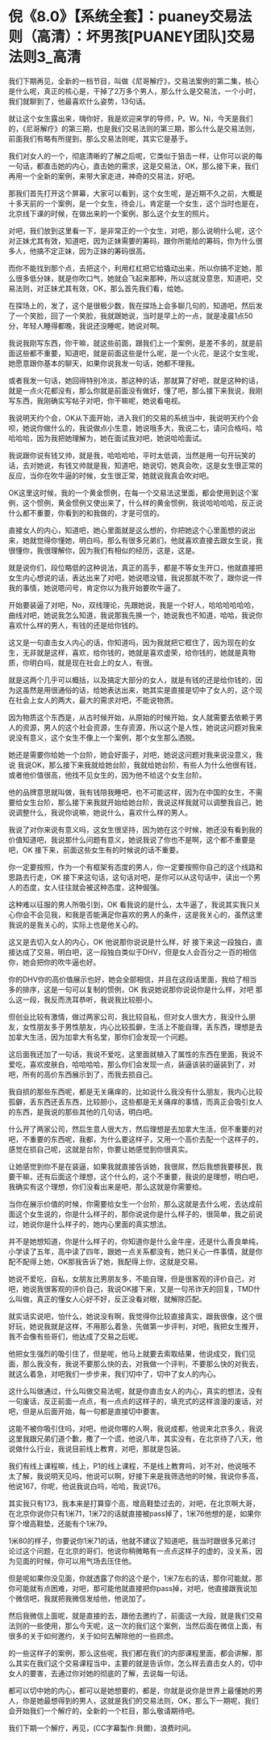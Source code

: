 # 倪《8.0》【系统全套】：puaney交易法则（高清）：坏男孩[PUANEY团队]交易法则3_高清

我们下期再见，全新的一档节目，叫做《尼哥解疗》，交易法案例的第二集，核心是什么呢，真正的核心是，干掉了2万多个男人，那么什么是交易法，一个小时，我们就聊到了，他最喜欢什么姿势，13句话。

就让这个女生露出来，嗨你好，我是欢迎来学的导师，P。W。Ni，今天是我们的，《尼哥解疗》的第三期，也是我们交易法则的第三期，那么什么是交易法则，前面我们有略有所提到，那么交易法则呢，其实它是基于。

我们对女人的一个，彻底清晰的了解之后呢，它类似于狙击一样，让你可以说的每一句话，都直击她的内心，直击她的需求，这是交易法，OK，那么接下来，我们再用一个全新的案例，来带大家走进，神奇的交易法，好吧。

那我们首先打开这个屏幕，大家可以看到，这个女生呢，是近期不久之前，大概是十多天前的一个案例，是一个女生，待会儿，肯定是一个女生，这个当时也是在，北京线下课的时候，在做出来的一个案例，那么这个女生的照片。

对吧，我们放到这里看一下，是非常正的一个女生，对吧，那么说明什么呢，这个对正妹尤其有效，知道吧，因为正妹需要的筹码，跟你所能给的筹码，你为什么很多人，他搞不定正妹，因为正妹的筹码很高。

而你不能找到那个点，去把这个，利用杠杠把它给撬动出来，所以你搞不定她，那么很多低分妹，就是你吹口气，她就会飞起来那种，所以这就没意思，知道吧，交易法则，对正妹尤其有效，OK，那么首先我们看，给她。

在探场上的，发了，这个是很极少数，我在探场上会多聊几句的，知道吧，然后发了一个笑脸，回了一个笑脸，我就跟她说，当时是早上的一点，就是凌晨1点50分，年轻人睡得都晚，我说还没睡呢，她说对啊。

我说我刚写东西，你干嘛，就这些前面，跟我们上一个案例，是差不多的，就是前面这些都不重要，知道吧，就是前面这些是什么呢，是一个火花，是这个女生呢，她愿意跟你基本的聊天，如果你说我发一句话，她都不理我。

或者我发一句话，她回得特别冷淡，那这种的话，那就算了好吧，就是这种的话，就是一点火花都没有，那么你就是前面没有做好，懂了吧，那么接下来我说，我刚写东西，我刚确实写帖子对吧，你干嘛呢，她说看电视。

我说明天约个会，OK从下面开始，进入我们的交易的系统当中，我说明天约个会呗，她说你做什么的，我说做点小生意，她说哦多大，我说二七，请问合格吗，哈哈哈哈，因为我把她理解为，她在面试我对吧，她说哈哈面试。

我说跟你说有钱又帅，就是我，哈哈哈哈，平时太低调，当然是用一句开玩笑的话，去对她说，有钱又帅就是我，知道吧，她说切，她真会吹，这是女生很正常的反应，当你在吹牛逼的时候，女生很正常，她就说我真会吹对吧。

OK这里这时候，我的一个黄金惯例，在每一个交易法这里面，都会使用到这个案例，这个惯例，黄金惯例又使出来了，什么样的黄金惯例，我说哈哈哈哈，反正说什么都不重要，你看到的和我做的，才是可信的。

直接女人的内心，知道吧，她心里面就是这么想的，你把她这个心里面想的说出来，她就觉得你懂她，明白吗，那么有很多兄弟们，他就喜欢直接去跟女生说，我很懂你，我很理解你，因为我们有相似的经历，这是，这是。

就是说你们，段位略低的这种说法，真正的高手，都是不等女生开口，他就直接把女生内心想说的话，表达出来了对吧，她说嗯没错，我说那就不吹了，跟你说一件我的事情，她说嗯问号，肯定你以为我开始要吹牛逼了。

开始要装逼了对吧，No，双线理论，先跟她说，我是一个好人，哈哈哈哈哈哈，曲线对吧，她说我怎么知道，我说那我先换一个，她说我也不知道，哈哈，我说你喜欢什么样的男人，有钱的还是给你钱的。

这又是一句直击女人内心的话，你知道吗，因为我就把它框住了，因为现在的女生，无非就是这样，喜欢，给你钱的，她就是喜欢虚荣，给你钱的，她就是真物质，你明白吗，就是现在社会上的女人，有很。

就是这两个几乎可以概括，以及搞定大部分的女人，就是有钱的还是给你钱的，因为这虽然是用很通俗的话，给她表达出来，她其实是直接是切中了女人的，这个现在社会上女人的两大，最大的需求对吧，不能说物质。

因为物质这个东西是，从古时候开始，从原始的时候开始，女人就需要去依赖于男人的资源，男人的这个社会资源，生存资源，所以这个是人性，她说这问题对我来说没有意义，这个女生不像上一个案例，那个女生那么洒脱。

她还是需要你给她一个台阶，她会好面子，对吧，她说这问题对我来说没意义，我说 我说OK，那么接下来我就给她台阶，我就给她台阶，有些人为什么他很有钱，或者他价值很高，他找不见女生的，因为他不给这个女生台阶。

他的品牌意思就叫做，我有钱陪我睡吧，也不可能这样，因为在中国的女生，不需要给女生台阶，那么接下来我就开始给她台阶，我说这样我就可以调整我自己，她说调整什么，我说你说嘛，她说什么，喜欢什么样的男人。

我说了对你来说有意义吗，这女生很坚持，因为她在这个时候，她还没有看到我的价值知道吧，我说那什么问题有意义，她说我说了你也不是啊，这个都不重要是吧，OK 接下来，前面这些女生有的时候说的话不重要。

你一定要按照，作为一个有框架有态度的男人，你一定要按照你自己的这个线路和思路去行走，OK 接下来这句话，这句话对吧，是你可以从这句话中，读出一个男人的态度，女人往往就会被这种态度，这种倔强。

这种难以征服的男人所吸引到，OK 看我说的是什么，太牛逼了，我说其实我只关心你会不会见我，和我是否能满足你喜欢的男人的条件，这是我关心的，虽然这里我说的是我关心的，实际上也是他关心的。

这又是去切入女人的内心，OK 他说那你说说是什么样，好 接下来这一段独白，直接达成了交易，明白吧，这一段独白类似于DHV，但是女人会百分之一百的相信你，她会把你的吹牛逼也好。

你的DHV你的高价值展示也好，她会全部相信，并且在这段话里面，我给了相当多的排序，这是一句可以复制的惯例，OK 我说她说那你说说你是什么样，对吧 那么这一段，我反而洗耳恭听，我说我比较胆小。

但创业比较有激情，做过两家公司，我比较自私，但对女人很大方，我没什么朋友，女性朋友多于男性朋友，内心比较孤僻，生活上不能自理，丢东西，理想是去加拿大生活，因为加拿大有名堂，那你们会发现一个问题。

这后面我还加了一句话，我说不爱吃，这里面就植入了属性的东西在里面，我说不爱吃，喜欢皮肤白，哈哈哈哈，那么你们会发现一点，装逼该装的逼装到了，对吧，所有的高价东西展示到了，而我去损自己。

我自损的那些东西呢，都是无关痛痒的，比如说什么我没有什么朋友，我内心比较孤僻，丢东西还丢东西，比较胆小，这些都是无关痛痒的事情，而真正会吸引女人的东西，是我说的那些其他的几句话，明白吧。

什么开了两家公司，然后生意人很大方，然后理想是去加拿大生活，但不重要的对吧，不重要的东西呢，我都，为什么要这样子，又用一个高价去配一个这样子的，感觉在损自己呢，这就是台阶，你要让她感觉到你很真实。

让她感觉到你不是在装逼，如果我就直接告诉她，我很屌，然后我想我要移民，我要干嘛，还有后面这个理想，这个什么的，这个不重要，我说的是理想，明白吧，我确实有这个理想，你们没看出来是吧，那么这就是你需要给。

当你在展示价值的时候，你需要给女生一个台阶，那么这就是去什么呢，去达成前面这个女生说的，你是什么样子的，那你说说你是什么样子的，很简单，我之前说过，她说你是什么样子的，她内心里面的真实想法。

并不是她想知道，你是什么样子的，你知道你是什么金牛座，还是什么善良单纯，小学读了五年，高中读了四年，跟她一点关系都没有，她只关心一件事情，就是你配不配得上她，OK那我告诉了她，我配得上你，这就是交易。

她说不爱吃，自私，女朋友比男朋友多，不能自理，但是很客观的评价自己，对吧，她说我很客观的评价自己，我说OK接下来，又是一句吊诈天的回复，TMD什么叫做，真正的懂女人心好不好，反正没看对眼，就解除匹配。

就实话实说吧，怕什么，她说没有啊，我觉得你比较直接真实，跟我很像，这个很好玩，她说我就是这样，不用那么着急，先做第一步评判，对吧，我把女生推开，我不会像有些哥们，他达成了交易之后呢。

他把女生强烈的吸引住了，但是呢，他马上就要去索取结果，他说成交，我们见面，那么我没有，我说不要那么快的去，对我做一个评判，不要那么快的对我去，就这么着急，对吧我们一步步来，我们切中了，切中了女人的内心。

这什么叫做通过，什么叫做交易法呢，就是你直击女人的内心，真实的想法，没有一句废话，反正前面一点点，有一点点的这样子的，填充式的这样浪漫的废话，对吧，但是从后面开始，每一句都是直接切中要害。

这能不被你吸引住吗，对吧，他说你哪的人啊，我说成都，他说来北京多久，我说这里我跟兄弟们道个歉，撒了一个谎，他说八年，其实没有，在北京待了八天，他说做什么行业，我说目前线上教育，对吧，那就是包装。

我们有线上课程嘛，线上，P1的线上课程，不是线上教育吗，对不对，他说哦不太了解，我说明天见吗，他说可以啊，好接下来是我筛选他的时候，我说你多高，他说167，你呢，他说我说白吗，哈哈，我说176。

其实我只有173，我本来是打算穿个高，增高鞋垫过去的，对吧，在北京啊大哥，在北京你说你只有1米71，1米72的话就直接被pass掉了，1米76他想的是，如果你穿个增高鞋垫，还能有个1米79。

1米80的样子，你要说你1米71的话，他就不建议了知道吧，我当时跟很多兄弟讨论过这个问题，在北京的哥们，他说你稍微略有一点点这样子的虚的，没关系，因为见面的时候，你可以用气场去压住他。

但是呢如果你没见面，你就透露了你的这个是个，1米7左右的话，那你可能就，那你可能就有点困难，对吧，那可能他就直接把你pass掉，对吧，他直接跟我说加个微信吧，我就把我微信发给他，他说加了。

然后我微信上面呢，就是直接的去，跟他去邀约了，前面这一大段，就是我们交易法则的一些使用，那么今天呢，这一次的我们这个案例，当然后面在微信上面，有很多的关于如何邀约，关于如何去解除他的一些顾虑。

的一些这样子的案例，那么这些呢，我们都在我们的内部课程里面，都会讲解，那么其实在我们这个交易课程当中，主要的就是告诉你，怎么样去直击女人的，切中女人的要害，去通过你对她的彻底的了解，去说每一句话。

都可以切中她的内心，都可以是她想要的，都是，你就是说你是世界上最懂她的男人，你是她最想得到的男人，这就是我们的交易法则，OK，那么下一期呢，我们会开始我们一个解疗的，全新的一个栏目，那么敬请期待吧。

我们下期一个解疗，再见，(CC字幕製作:貝爾)，浪费时间。